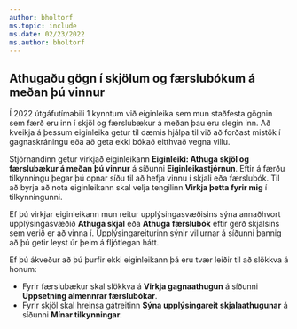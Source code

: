 ```yaml
---
author: bholtorf
ms.topic: include
ms.date: 02/23/2022
ms.author: bholtorf
---
```

## <a name="check-data-in-documents-and-journals-while-you-work"></a><a name="check-data-in-documents-and-journals-while-you-work"></a><a name="check-data-in-documents-and-journals-while-you-work"></a>Athugaðu gögn í skjölum og færslubókum á meðan þú vinnur

Í 2022 útgáfutímabili 1 kynntum við eiginleika sem mun staðfesta gögnin sem færð eru inn í skjöl og færslubækur á meðan þau eru slegin inn. Að kveikja á þessum eiginleika getur til dæmis hjálpa til við að forðast mistök í gagnaskráningu eða að geta ekki bókað eitthvað vegna villu. 

Stjórnandinn getur virkjað eiginleikann **Eiginleiki: Athuga skjöl og færslubækur á meðan þú vinnur** á síðunni **Eiginleikastjórnun**. Eftir á færðu tilkynningu þegar þú opnar síðu til að hefja vinnu í skjali eða færslubók. Til að byrja að nota eiginleikann skal velja tengilinn **Virkja þetta fyrir mig** í tilkynningunni. 

Ef þú virkjar eiginleikann mun reitur upplýsingasvæðisins sýna annaðhvort upplýsingasvæðið **Athuga skjal** eða **Athuga færslubók** eftir gerð skjalsins sem verið er að vinna í. Upplýsingareiturinn sýnir villurnar á síðunni þannig að þú getir leyst úr þeim á fljótlegan hátt.

Ef þú ákveður að þú þurfir ekki eiginleikann þá eru tvær leiðir til að slökkva á honum:

* Fyrir færslubækur skal slökkva á **Virkja gagnaathugun** á síðunni **Uppsetning almennrar færslubókar**.
* Fyrir skjöl skal hreinsa gátreitinn **Sýna upplýsingareit skjalaathugunar** á síðunni **Mínar tilkynningar**.
